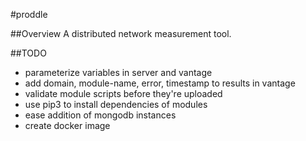 #proddle

##Overview
A distributed network measurement tool.

##TODO
- parameterize variables in server and vantage
- add domain, module-name, error, timestamp to results in vantage
- validate module scripts before they're uploaded
- use pip3 to install dependencies of modules
- ease addition of mongodb instances
- create docker image
